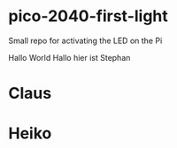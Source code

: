 # pico-2040-first-light
Small repo for activating the LED on the Pi 

Hallo World
Hallo hier ist Stephan
# Claus
# Heiko
